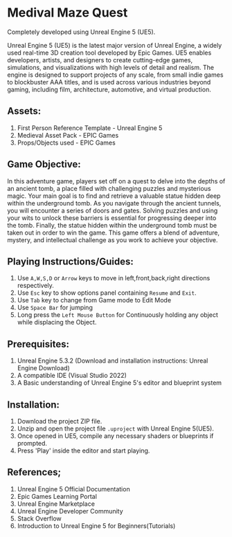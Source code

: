 # Medival Maze Quest

Completely developed using Unreal Engine 5 (UE5).

Unreal Engine 5 (UE5) is the latest major version of Unreal Engine, a widely used real-time 3D creation tool developed by Epic Games.
UE5 enables developers, artists, and designers to create cutting-edge games, simulations, and visualizations with high levels of detail and realism. The engine is designed to support projects of any scale, from small indie games to blockbuster AAA titles, and is used across various industries beyond gaming, including film, architecture, automotive, and virtual production.


## Assets: 

1. First Person Reference Template - Unreal Engine 5
2. Medieval Asset Pack - EPIC Games
3. Props/Objects used - EPIC Games

## Game Objective:

In this adventure game, players set off on a quest to delve into the depths of an ancient tomb, a place filled with challenging puzzles and mysterious magic. Your main goal is to find and retrieve a valuable statue hidden deep within the underground tomb. As you navigate through the ancient tunnels, you will encounter a series of doors and gates. Solving puzzles and using your wits to unlock these barriers is essential for progressing deeper into the tomb.
Finally, the statue hidden within the underground tomb must be taken out in order to win the game.
This game offers a blend of adventure, mystery, and intellectual challenge as you work to achieve your objective.

## Playing Instructions/Guides:

1. Use `A,W,S,D` or `Arrow` keys to move in left,front,back,right directions respectively.
2. Use `Esc` key to show options panel containing `Resume` and `Exit`.
3. Use `Tab` key to change from Game mode to Edit Mode
4. Use `Space Bar` for jumping
5. Long press the `Left Mouse Button` for Continuously holding any object while displacing the Object.


## Prerequisites:

1. Unreal Engine 5.3.2 (Download and installation instructions: Unreal Engine Download)
2. A compatible IDE (Visual Studio 2022)
3. A Basic understanding of Unreal Engine 5's editor and blueprint system

## Installation:

1. Download the project ZIP file.
2. Unzip  and open the project file `.uproject` with Unreal Engine 5(UE5).
3. Once opened in UE5, compile any necessary shaders or blueprints if prompted.
4. Press 'Play' inside the editor and start playing.


## References;

1. Unreal Engine 5 Official Documentation
2. Epic Games Learning Portal
3. Unreal Engine Marketplace
4. Unreal Engine Developer Community
5. Stack Overflow
6. Introduction to Unreal Engine 5 for Beginners(Tutorials)



